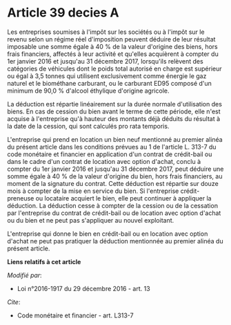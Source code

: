# Article 39 decies A

Les entreprises soumises à l'impôt sur les sociétés ou à l'impôt sur le revenu selon un régime réel d'imposition peuvent
déduire de leur résultat imposable une somme égale à 40 % de la valeur d'origine des biens, hors frais financiers, affectés à
leur activité et qu'elles acquièrent à compter du 1er janvier 2016 et jusqu'au 31 décembre 2017, lorsqu'ils relèvent des
catégories de véhicules dont le poids total autorisé en charge est supérieur ou égal à 3,5 tonnes qui utilisent exclusivement
comme énergie le gaz naturel et le biométhane carburant, ou le carburant ED95 composé d'un minimum de 90,0 % d'alcool
éthylique d'origine agricole. 

La déduction est répartie linéairement sur la durée normale d'utilisation des biens. En cas de cession du bien avant le terme
de cette période, elle n'est acquise à l'entreprise qu'à hauteur des montants déjà déduits du résultat à la date de la
cession, qui sont calculés pro rata temporis. 

L'entreprise qui prend en location un bien neuf mentionné au premier alinéa du présent article dans les conditions prévues au
1 de l'article L. 313-7 du code monétaire et financier en application d'un contrat de crédit-bail ou dans le cadre d'un
contrat de location avec option d'achat, conclu à compter du 1er janvier 2016 et jusqu'au 31 décembre 2017, peut déduire une
somme égale à 40 % de la valeur d'origine du bien, hors frais financiers, au moment de la signature du contrat. Cette
déduction est répartie sur douze mois à compter de la mise en service du bien. Si l'entreprise crédit-preneuse ou locataire
acquiert le bien, elle peut continuer à appliquer la déduction. La déduction cesse à compter de la cession ou de la cessation
par l'entreprise du contrat de crédit-bail ou de location avec option d'achat ou du bien et ne peut pas s'appliquer au nouvel
exploitant. 

L'entreprise qui donne le bien en crédit-bail ou en location avec option d'achat ne peut pas pratiquer la déduction
mentionnée au premier alinéa du présent article.

**Liens relatifs à cet article**

_Modifié par_:

  - Loi n°2016-1917 du 29 décembre 2016 - art. 13

_Cite_:

  - Code monétaire et financier - art. L313-7
